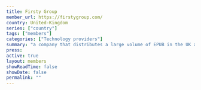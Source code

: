 ```yaml
---
title: Firsty Group 
member_url: https://firstygroup.com/
country: United-Kingdom
series: ["country"] 
tags: ["members"]
categories: ["Technology providers"]
summary: "a company that distributes a large volume of EPUB in the UK and develops white-labeled Readium-based reading applications for multiple publishers."
press:
active: true
layout: members 
showReadTime: false
showDate: false
permalink: ""
---
```

